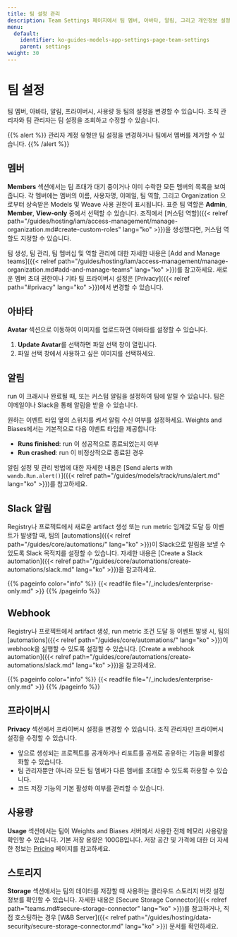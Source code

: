 ```yaml
---
title: 팀 설정 관리
description: Team Settings 페이지에서 팀 멤버, 아바타, 알림, 그리고 개인정보 설정을 관리할 수 있습니다.
menu:
  default:
    identifier: ko-guides-models-app-settings-page-team-settings
    parent: settings
weight: 30
---
```


# 팀 설정

팀 멤버, 아바타, 알림, 프라이버시, 사용량 등 팀의 설정을 변경할 수 있습니다. 조직 관리자와 팀 관리자는 팀 설정을 조회하고 수정할 수 있습니다.

{{% alert %}}
관리자 계정 유형만 팀 설정을 변경하거나 팀에서 멤버를 제거할 수 있습니다.
{{% /alert %}}

## 멤버
**Members** 섹션에서는 팀 초대가 대기 중이거나 이미 수락한 모든 멤버의 목록을 보여줍니다. 각 멤버에는 멤버의 이름, 사용자명, 이메일, 팀 역할, 그리고 Organization 으로부터 상속받은 Models 및 Weave 사용 권한이 표시됩니다. 표준 팀 역할은 **Admin**, **Member**, **View-only** 중에서 선택할 수 있습니다. 조직에서 [커스텀 역할]({{< relref path="/guides/hosting/iam/access-management/manage-organization.md#create-custom-roles" lang="ko" >}})을 생성했다면, 커스텀 역할도 지정할 수 있습니다.

팀 생성, 팀 관리, 팀 멤버십 및 역할 관리에 대한 자세한 내용은 [Add and Manage teams]({{< relref path="/guides/hosting/iam/access-management/manage-organization.md#add-and-manage-teams" lang="ko" >}})를 참고하세요. 새로운 멤버 초대 권한이나 기타 팀 프라이버시 설정은 [Privacy]({{< relref path="#privacy" lang="ko" >}})에서 변경할 수 있습니다.

## 아바타

**Avatar** 섹션으로 이동하여 이미지를 업로드하면 아바타를 설정할 수 있습니다.

1. **Update Avatar**를 선택하면 파일 선택 창이 열립니다.
2. 파일 선택 창에서 사용하고 싶은 이미지를 선택하세요.

## 알림

run 이 크래시나 완료될 때, 또는 커스텀 알림을 설정하여 팀에 알릴 수 있습니다. 팀은 이메일이나 Slack을 통해 알림을 받을 수 있습니다.

원하는 이벤트 타입 옆의 스위치를 켜서 알림 수신 여부를 설정하세요. Weights and Biases에서는 기본적으로 다음 이벤트 타입을 제공합니다:

* **Runs finished**: run 이 성공적으로 종료되었는지 여부
* **Run crashed**: run 이 비정상적으로 종료된 경우

알림 설정 및 관리 방법에 대한 자세한 내용은 [Send alerts with `wandb.Run.alert()`]({{< relref path="/guides/models/track/runs/alert.md" lang="ko" >}})를 참고하세요.

## Slack 알림
Registry나 프로젝트에서 새로운 artifact 생성 또는 run metric 임계값 도달 등 이벤트가 발생할 때, 팀의 [automations]({{< relref path="/guides/core/automations/" lang="ko" >}})이 Slack으로 알림을 보낼 수 있도록 Slack 목적지를 설정할 수 있습니다. 자세한 내용은 [Create a Slack automation]({{< relref path="/guides/core/automations/create-automations/slack.md" lang="ko" >}})을 참고하세요.

{{% pageinfo color="info" %}}
{{< readfile file="/_includes/enterprise-only.md" >}}
{{% /pageinfo %}}

## Webhook
Registry나 프로젝트에서 artifact 생성, run metric 조건 도달 등 이벤트 발생 시, 팀의 [automations]({{< relref path="/guides/core/automations/" lang="ko" >}})이 webhook을 실행할 수 있도록 설정할 수 있습니다. [Create a webhook automation]({{< relref path="/guides/core/automations/create-automations/slack.md" lang="ko" >}})을 참고하세요.

{{% pageinfo color="info" %}}
{{< readfile file="/_includes/enterprise-only.md" >}}
{{% /pageinfo %}}

## 프라이버시

**Privacy** 섹션에서 프라이버시 설정을 변경할 수 있습니다. 조직 관리자만 프라이버시 설정을 수정할 수 있습니다.

- 앞으로 생성되는 프로젝트를 공개하거나 리포트를 공개로 공유하는 기능을 비활성화할 수 있습니다.
- 팀 관리자뿐만 아니라 모든 팀 멤버가 다른 멤버를 초대할 수 있도록 허용할 수 있습니다.
- 코드 저장 기능의 기본 활성화 여부를 관리할 수 있습니다.

## 사용량

**Usage** 섹션에서는 팀이 Weights and Biases 서버에서 사용한 전체 메모리 사용량을 확인할 수 있습니다. 기본 저장 용량은 100GB입니다. 저장 공간 및 가격에 대한 더 자세한 정보는 [Pricing](https://wandb.ai/site/pricing) 페이지를 참고하세요.

## 스토리지

**Storage** 섹션에서는 팀의 데이터를 저장할 때 사용하는 클라우드 스토리지 버킷 설정 정보를 확인할 수 있습니다. 자세한 내용은 [Secure Storage Connector]({{< relref path="teams.md#secure-storage-connector" lang="ko" >}})를 참고하거나, 직접 호스팅하는 경우 [W&B Server]({{< relref path="/guides/hosting/data-security/secure-storage-connector.md" lang="ko" >}}) 문서를 확인하세요.